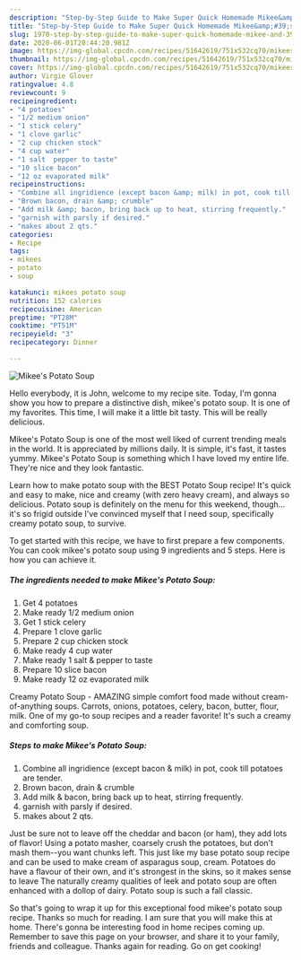 ```yaml
---
description: "Step-by-Step Guide to Make Super Quick Homemade Mikee&amp;#39;s Potato Soup"
title: "Step-by-Step Guide to Make Super Quick Homemade Mikee&amp;#39;s Potato Soup"
slug: 1970-step-by-step-guide-to-make-super-quick-homemade-mikee-and-39-s-potato-soup
date: 2020-06-01T20:44:20.981Z
image: https://img-global.cpcdn.com/recipes/51642619/751x532cq70/mikees-potato-soup-recipe-main-photo.jpg
thumbnail: https://img-global.cpcdn.com/recipes/51642619/751x532cq70/mikees-potato-soup-recipe-main-photo.jpg
cover: https://img-global.cpcdn.com/recipes/51642619/751x532cq70/mikees-potato-soup-recipe-main-photo.jpg
author: Virgie Glover
ratingvalue: 4.8
reviewcount: 9
recipeingredient:
- "4 potatoes"
- "1/2 medium onion"
- "1 stick celery"
- "1 clove garlic"
- "2 cup chicken stock"
- "4 cup water"
- "1 salt  pepper to taste"
- "10 slice bacon"
- "12 oz evaporated milk"
recipeinstructions:
- "Combine all ingridience (except bacon &amp; milk) in pot, cook till potatoes are tender."
- "Brown bacon, drain &amp; crumble"
- "Add milk &amp; bacon, bring back up to heat, stirring frequently."
- "garnish with parsly if desired."
- "makes about 2 qts."
categories:
- Recipe
tags:
- mikees
- potato
- soup

katakunci: mikees potato soup 
nutrition: 152 calories
recipecuisine: American
preptime: "PT28M"
cooktime: "PT51M"
recipeyield: "3"
recipecategory: Dinner

---
```



![Mikee&#39;s Potato Soup](https://img-global.cpcdn.com/recipes/51642619/751x532cq70/mikees-potato-soup-recipe-main-photo.jpg)

Hello everybody, it is John, welcome to my recipe site. Today, I'm gonna show you how to prepare a distinctive dish, mikee&#39;s potato soup. It is one of my favorites. This time, I will make it a little bit tasty. This will be really delicious.

Mikee&#39;s Potato Soup is one of the most well liked of current trending meals in the world. It is appreciated by millions daily. It is simple, it's fast, it tastes yummy. Mikee&#39;s Potato Soup is something which I have loved my entire life. They're nice and they look fantastic.

Learn how to make potato soup with the BEST Potato Soup recipe! It&#39;s quick and easy to make, nice and creamy (with zero heavy cream), and always so delicious. Potato soup is definitely on the menu for this weekend, though… it&#39;s so frigid outside I&#39;ve convinced myself that I need soup, specifically creamy potato soup, to survive.


To get started with this recipe, we have to first prepare a few components. You can cook mikee&#39;s potato soup using 9 ingredients and 5 steps. Here is how you can achieve it.

<!--inarticleads1-->

##### The ingredients needed to make Mikee&#39;s Potato Soup:

1. Get 4 potatoes
1. Make ready 1/2 medium onion
1. Get 1 stick celery
1. Prepare 1 clove garlic
1. Prepare 2 cup chicken stock
1. Make ready 4 cup water
1. Make ready 1 salt &amp; pepper to taste
1. Prepare 10 slice bacon
1. Make ready 12 oz evaporated milk


Creamy Potato Soup - AMAZING simple comfort food made without cream-of-anything soups. Carrots, onions, potatoes, celery, bacon, butter, flour, milk. One of my go-to soup recipes and a reader favorite! It&#39;s such a creamy and comforting soup. 

<!--inarticleads2-->

##### Steps to make Mikee&#39;s Potato Soup:

1. Combine all ingridience (except bacon &amp; milk) in pot, cook till potatoes are tender.
1. Brown bacon, drain &amp; crumble
1. Add milk &amp; bacon, bring back up to heat, stirring frequently.
1. garnish with parsly if desired.
1. makes about 2 qts.


Just be sure not to leave off the cheddar and bacon (or ham), they add lots of flavor! Using a potato masher, coarsely crush the potatoes, but don&#39;t mash them--you want chunks left. This just like my base potato soup recipe and can be used to make cream of asparagus soup, cream. Potatoes do have a flavour of their own, and it&#39;s strongest in the skins, so it makes sense to leave The naturally creamy qualities of leek and potato soup are often enhanced with a dollop of dairy. Potato soup is such a fall classic. 

So that's going to wrap it up for this exceptional food mikee&#39;s potato soup recipe. Thanks so much for reading. I am sure that you will make this at home. There's gonna be interesting food in home recipes coming up. Remember to save this page on your browser, and share it to your family, friends and colleague. Thanks again for reading. Go on get cooking!
